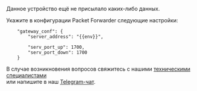 
Данное устройство ещё не присылало каких-либо данных.

Укажите в конфигурации Packet Forwarder следующие настройки:

```
    "gateway_conf": {
        "server_address": "{{env}}",

        "serv_port_up": 1700,
        "serv_port_down": 1700
    }   
```

В случае возникновения вопросов свяжитесь с нашими [техническими специалистами](mailto:development@rightech.io?subject=Telematic%20protocols&body=Im%20interested%20in%20lora%20devices)  
или напишите в наш [Telegram-чат](https://t.me/rightech_iot).
